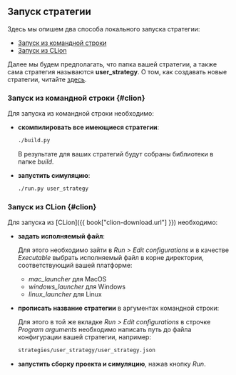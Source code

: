 ## Запуск стратегии

Здесь мы опишем два способа локального запуска стратегии:

- [Запуск из командной строки](#command_line)
- [Запуск из CLion](#clion)

Далее мы будем предполагать, что папка вашей стратегии, а также сама стратегия называются **user_strategy**.
О том, как создавать новые стратегии, читайте [здесь](add_strategy.md).

### Запуск из командной строки {#clion}

Для запуска из командной строки необходимо:

- **скомпилировать все имеющиеся стратегии**:

  ```bash
  ./build.py
  ```

  В результате для ваших стратегий будут собраны библиотеки в папке *build*.
- **запустить симуляцию**:

  ```bash
  ./run.py user_strategy
  ```

### Запуск из CLion {#clion}

Для запуска из [CLion]({{ book["clion-download.url"] }}) необходимо:

- **задать исполняемый файл**:

  Для этого необходимо зайти в *Run > Edit configurations* и в качестве *Executable* выбрать исполняемый файл в корне директории, соответствующий вашей платформе:

  - *mac_launcher* для MacOS
  - *windows_launcher* для Windows
  - *linux_launcher* для Linux

- **прописать название стратегии** в аргументах командной строки:

  Для этого в той же вкладке *Run > Edit configurations* в строчке *Program arguments* необходимо написать путь до файла конфигурации вашей стратегии, например:

  ```bash
  strategies/user_strategy/user_strategy.json
  ```
- **запустить сборку проекта и симуляцию**, нажав кнопку *Run*.
